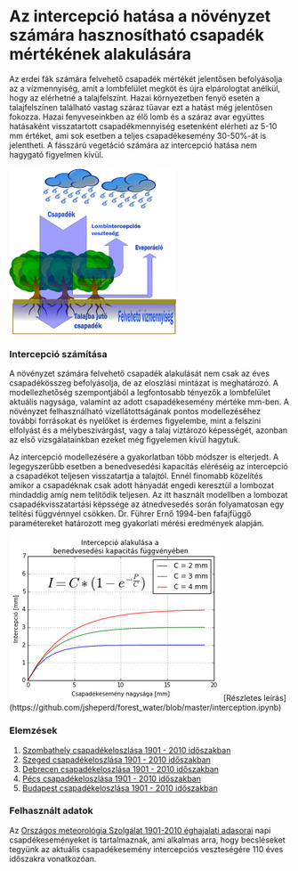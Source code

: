 # Az intercepció hatása a növényzet számára hasznosítható csapadék mértékének alakulására

Az erdei fák számára felvehető csapadék mértékét jelentősen befolyásolja az a vízmennyiség, amit a lombfelület megköt és újra elpárologtat anélkül, hogy az elérhetné a talajfelszínt. Hazai környezetben fenyő esetén a talajfelszínen található vastag száraz tűavar ezt a hatást  még jelentősen fokozza. Hazai fenyveseinkben az élő lomb és a száraz avar együttes hatásaként visszatartott csapadékmennyiség esetenként elérheti az 5-10 mm értéket, ami sok esetben a teljes csapadékesemény 30-50%-át is jelentheti. A fásszárú vegetáció számára az intercepció hatása nem hagygató figyelmen kívül.

<img src="https://github.com/jsheperd/forest_water/blob/master/img/csapadek.png?raw=true" width="300" height="300" />

### Intercepció számítása

A növényzet számára felvehető csapadék alakulását nem csak az éves csapadékösszeg befolyásolja, de az eloszlási mintázat is meghatározó. A modellezhetőség szempontjából a legfontosabb tényezők a lombfelület aktuális nagysága, valamint az adott csapadékesemény mértéke mm-ben. A növényzet felhasználható vízellátottságának pontos modellezéséhez további forrásokat és nyelőket is érdemes figyelembe, mint a felszíni elfolyást és a mélybeszivárgást, vagy a talaj víztározó képességét, azonban az első vizsgálatainkban ezeket még figyelemen kívül hagytuk.

Az intercepció modellezésére a gyakorlatban több módszer is elterjedt. A legegyszerűbb esetben a benedvesedési kapacitás eléréséig az intercepció a csapadékot teljesen visszatartja a talajtól. Ennél finomabb közelítés amikor a csapadéknak csak adott hányadát engedi keresztül a lombozat mindaddig amíg nem telítődik teljesen. Az itt használt modellben a lombozat csapadékvisszatartási képssége az átnedvesedés során folyamatosan egy telítési függvénnyel csökken. Dr. Führer Ernő 1994-ben fafajfüggő paramétereket határozott meg gyakorlati mérési eredmények alapján.


<img src="https://github.com/jsheperd/forest_water/blob/master/img/merriam.png?raw=true"/>
[Részletes leírás](https://github.com/jsheperd/forest_water/blob/master/interception.ipynb)

### Elemzések

1. [Szombathely csapadékeloszlása 1901 - 2010 időszakban](https://github.com/jsheperd/forest_water/blob/master/notebook/szombathely.ipynb)
2. [Szeged csapadékeloszlása 1901 - 2010 időszakban](https://github.com/jsheperd/forest_water/blob/master/notebook/szeged.ipynb)
3. [Debrecen csapadékeloszlása 1901 - 2010 időszakban](https://github.com/jsheperd/forest_water/blob/master/notebook/debrecen.ipynb)
4. [Pécs csapadékeloszlása 1901 - 2010 időszakban](https://github.com/jsheperd/forest_water/blob/master/notebook/pecs.ipynb)
5. [Budapest csapadékeloszlása 1901 - 2010 időszakban](https://github.com/jsheperd/forest_water/blob/master/notebook/budapest.ipynb)

### Felhasznált adatok

Az [Országos meteorológia Szolgálat 1901-2010 éghajalati adasorai](http://www.met.hu/eghajlat/magyarorszag_eghajlata/eghajlati_adatsorok/) napi csapdékeseményeket is tartalmaznak, ami alkalmas arra, hogy becsléseket tegyünk az aktuális csapadékesemény intercepciós veszteségére 110 éves időszakra vonatkozóan.

